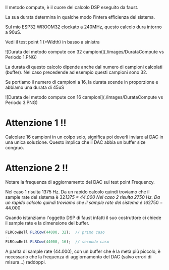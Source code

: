 Il metodo compute, è il cuore del calcolo DSP eseguito da faust.

La sua durata determina in qualche modo l'intera efficienza del sistema.

Sul mio ESP32 WROOM32 clockato a 240MHz, questo calcolo dura intorno a 90uS.

Vedi il test point 1 (+Width) in basso a sinistra

![Durata del metodo compute con 32 campioni](./images/DurataCompute vs Periodo 1.PNG)

La durata di questo calcolo dipende anche dal numero di campioni calcolati (buffer).
Nel caso precedende ad esempio questi campioni sono 32.

Se portiamo il numero di campioni a 16, la durata scende in proporzione e abbiamo una durata di 45uS

![Durata del metodo compute con 16 campioni](./images/DurataCompute vs Periodo 3.PNG)

# Attenzione 1 !!

Calcolare 16 campioni in un colpo solo, significa poi doverli inviare al DAC in una unica soluzione. Questo implica che il DAC abbia un buffer size congruo. 

# Attenzione 2 !!

Notare la frequenza di aggiornamento del DAC sul test point Frequency. 

Nel caso 1 risulta 1375 Hz. Da un rapido calcolo quindi troviamo che il sample rate del sistema è 32*1375 = 44.000
Nel caso 2 risulta 2750 Hz. Da un rapido calcolo quindi troviamo che il sample rate del sistema è 16*2750 = 44.000

Quando istanziamo l'oggetto DSP di faust infatti il suo costruttore ci chiede il sample rate e la dimensione del buffer.

```js
FLRCowBell FLRCow(44000, 32);  // primo caso
...
FLRCowBell FLRCow(44000, 16);  // secondo caso

```

A parità di sample rate (44.000), con un buffer che è la metà più piccolo, è necessario che la frequenza di aggiornamento del DAC (salvo errori di misura...) raddoppi.

